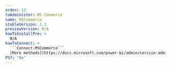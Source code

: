 ```yaml
---
order: 13
toAdminister: MS Commerce
name: MSCommerce
stableVersion: 2.3
previewVersion: N/A
howToInstallPre: >
  N/A
howToConnect: >
  ```Connect-MSCommerce```
  [More methods](https://docs.microsoft.com/power-bi/admin/service-admin-disable-self-service#change-the-self-service-signup-policy-1?WT.mc_id=M365-MVP-5004663)
PS7: "No"
---
```

